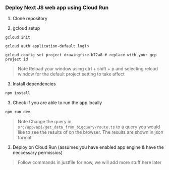 ### Deploy Next JS web app using Cloud Run

1. Clone repository

2. gcloud setup

```
gcloud init
```

```
gcloud auth application-default login
```

```
gcloud config set project drawingfire-b72a8 # replace with your gcp project id
```

> Note
Reload your window using ctrl + shift + p and selecting reload window for the default project setting to take
affect

3. Install dependencies
```bash
npm install
```

3. Check if you are able to run the app locally
```bash
npm run dev
```

> Note
Change the query in `src/app/api/get_data_from_bigquery/route.ts` to a query you would like to see the results of on the browser. The results are shown in json format


3. Deploy on Cloud Run (assumes you have enabled app engine & have the neccessary permissios)


>Follow commands in justfile for now, we will add more stuff here later
